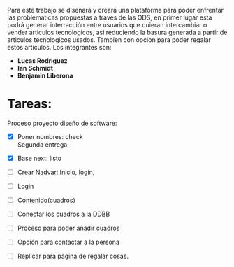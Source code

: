 Para este trabajo se diseñará y creará una plataforma para poder enfrentar las problematicas propuestas a traves de las ODS, en primer lugar esta podrá generar interracción entre usuarios que quieran intercambiar o vender articulos tecnologicos, asi reduciendo la basura generada a partir de articulos tecnologicos usados. Tambien con opcion para poder regalar estos articulos. 
Los integrantes son: 

* **Lucas Rodriguez**
* **Ian Schmidt**
* **Benjamin Liberona**

# Tareas:
Proceso proyecto diseño de software:<br>
- [x] 	Poner nombres: check<br>
Segunda entrega:
- [x] Base next: listo
- [ ] Crear Nadvar: Inicio, login, 
- [ ] Login
- [ ] Contenido(cuadros)
- [ ] Conectar los cuadros a la DDBB
- [ ] Proceso para poder añadir cuadros
- [ ] Opción para contactar a la persona
- [ ] Replicar para página de regalar cosas.

